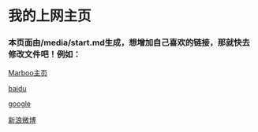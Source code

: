 # 我的上网主页

### 本页面由/media/start.md生成，想增加自己喜欢的链接，那就快去修改文件吧！例如：
[Marboo主页](http://marboo.biz)

[baidu](http://www.baidu.com)

[google](http://www.google.hk)

[新浪微博](http://weibo.com)

